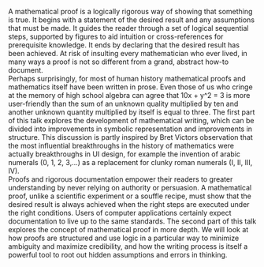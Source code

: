 <p>A mathematical proof is a logically rigorous way of showing that something is true. It begins with a statement of the desired result and any assumptions that must be made. It guides the reader through a set of logical sequential steps, supported by figures to aid intuition or cross-references for prerequisite knowledge. It ends by declaring that the desired result has been achieved. At risk of insulting every mathematician who ever lived, in many ways a proof is not so different from a grand, abstract how-to document.<br>
Perhaps surprisingly, for most of human history mathematical proofs and mathematics itself have been written in prose. Even those of us who cringe at the memory of high school algebra can agree that 10x + y^2 = 3 is more user-friendly than the sum of an unknown quality multiplied by ten and another unknown quantity multiplied by itself is equal to three. The first part of this talk explores the development of mathematical writing, which can be divided into improvements in symbolic representation and improvements in structure. This discussion is partly inspired by Bret Victors observation that the most influential breakthroughs in the history of mathematics were actually breakthroughs in UI design, for example the invention of arabic numerals (0, 1, 2, 3,...) as a replacement for clunky roman numerals (I, II, III, IV).<br>
Proofs and rigorous documentation empower their readers to greater understanding by never relying on authority or persuasion. A mathematical proof, unlike a scientific experiment or a souffle recipe, must show that the desired result is always achieved when the right steps are executed under the right conditions. Users of computer applications certainly expect documentation to live up to the same standards. The second part of this talk explores the concept of mathematical proof in more depth. We will look at how proofs are structured and use logic in a particular way to minimize ambiguity and maximize credibility, and how the writing process is itself a powerful tool to root out hidden assumptions and errors in thinking.</p>